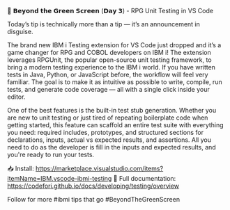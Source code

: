 🎉 𝗕𝗲𝘆𝗼𝗻𝗱 𝘁𝗵𝗲 𝗚𝗿𝗲𝗲𝗻 𝗦𝗰𝗿𝗲𝗲𝗻 (𝗗𝗮𝘆 𝟯) - RPG Unit Testing in VS Code

Today’s tip is technically more than a tip — it’s an announcement in disguise.

The brand new IBM i Testing extension for VS Code just dropped and it’s a game changer for RPG and COBOL developers on IBM i! The extension leverages RPGUnit, the popular open-source unit testing framework, to bring a modern testing experience to the IBM i world. If you have written tests in Java, Python, or JavaScript before, the workflow will feel very familiar. The goal is to make it as intuitive as possible to write, compile, run tests, and generate code coverage — all with a single click inside your editor.

One of the best features is the built-in test stub generation. Whether you are new to unit testing or just tired of repeating boilerplate code when getting started, this feature can scaffold an entire test suite with everything you need: required includes, prototypes, and structured sections for declarations, inputs, actual vs expected results, and assertions. All you need to do as the developer is fill in the inputs and expected results, and you're ready to run your tests.

📥 Install: https://marketplace.visualstudio.com/items?itemName=IBM.vscode-ibmi-testing
📖 Full documentation: https://codefori.github.io/docs/developing/testing/overview

Follow for more #ibmi tips that go #BeyondTheGreenScreen